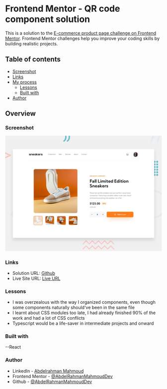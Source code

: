 # Frontend Mentor - QR code component solution

This is a solution to the [E-commerce product page challenge on Frontend Mentor](https://www.frontendmentor.io/challenges/ecommerce-product-page-UPsZ9MJp6). Frontend Mentor challenges help you improve your coding skills by building realistic projects.

## Table of contents

  - [Screenshot](#screenshot)
  - [Links](#links)
- [My process](#my-process)
  - [Lessons](#lessons)
  - [Built with](#built-with)
- [Author](#author)

## Overview

### Screenshot

![](./design/desktop-preview.jpg)

### Links

- Solution URL: [Github](https://github.com/AbdelrahmanMahmoudDev/Frontend-Mentor-product-page)
- Live Site URL: [Live URL](https://abdelrahmanmahmouddev.github.io/Frontend-Mentor-product-page/)

### Lessons

- I was overzealous with the way I organized components, even though some components naturally should've been in the same
  file
- I learnt about CSS modules too late, I had already finished 90% of the work and had a lot of CSS conflicts
- Typescript would be a life-saver in intermediate projects and onward

### Built with

--React

### Author
- LinkedIn - [Abdelrahman Mahmoud](https://www.linkedin.com/in/abdelrahman-mahmoud-535831197/)
- Frontend Mentor - [@AbdelRahmanMahmoudDev](https://www.frontendmentor.io/profile/AbdelRahmanMahmoudDev)
- Github - [@AbdelRahmanMahmoudDev](https://github.com/AbdelRahmanMahmoudDev)
